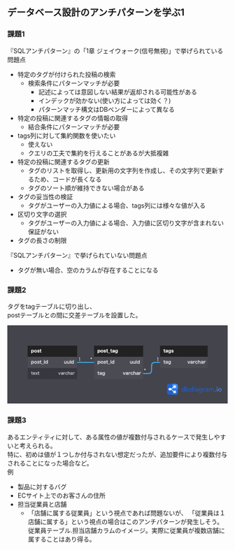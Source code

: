 ## データベース設計のアンチパターンを学ぶ1


### 課題1

『SQLアンチパターン』の「1章 ジェイウォーク(信号無視)」で挙げられている問題点
- 特定のタグが付けられた投稿の検索
  - 検索条件にパターンマッチが必要
    - 記述によっては意図しない結果が返却される可能性がある
    - インデックが効かない(使い方によっては効く？)
    - パターンマッチ構文はDBベンダーによって異なる
- 特定の投稿に関連するタグの情報の取得
  - 結合条件にパターンマッチが必要
- tags列に対して集約関数を使いたい
  - 使えない
  - クエリの工夫で集約を行えることがあるが大抵複雑
- 特定の投稿に関連するタグの更新
  - タグのリストを取得し、更新用の文字列を作成し、その文字列で更新するため、コードが長くなる
  - タグのソート順が維持できない場合がある
- タグの妥当性の検証 
  - タグがユーザーの入力値による場合、tags列には様々な値が入る
- 区切り文字の選択
  - タグがユーザーの入力値による場合、入力値に区切り文字が含まれない保証がない
- タグの長さの制限

『SQLアンチパターン』で挙げられていない問題点
- タグが無い場合、空のカラムが存在することになる



### 課題2

タグをtagテーブルに切り出し、  
postテーブルとの間に交差テーブルを設置した。

![モデリング図](データベース設計のアンチパターンを学ぶ1.png)



### 課題3
あるエンティティに対して、ある属性の値が複数付与されるケースで発生しやすいと考えられる。  
特に、初めは値が１つしか付与されない想定だったが、追加要件により複数付与されることになった場合など。  
例
- 製品に対するバグ
- ECサイト上でのお客さんの住所
- 担当従業員と店舗
  - 「店舗に属する従業員」という視点であれば問題ないが、
  「従業員は１店舗に属する」という視点の場合はこのアンチパターンが発生しそう。
  従業員テーブル.担当店舗カラムのイメージ。実際に従業員が複数店舗に属することはあり得る。
